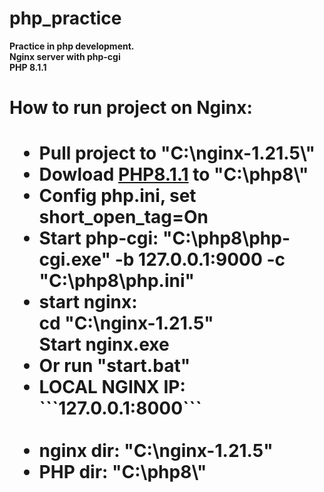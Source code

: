 # php_practice
<b>Practice in php development.<b>
<br>Nginx server with php-cgi
<br>PHP 8.1.1
  
  <h1>How to run project on Nginx: <h1>
  <ul>
    <li>Pull project to "C:\nginx-1.21.5\"
    <li>Dowload <a href="https://www.php.net/downloads.php">PHP8.1.1</a> to "C:\php8\"
    <li>Config php.ini, set short_open_tag=On
    <li>Start php-cgi: "C:\php8\php-cgi.exe" -b 127.0.0.1:9000 -c "C:\php8\php.ini"
    <li>start nginx: 
      <br>cd "C:\nginx-1.21.5"
      <br>Start nginx.exe
    <li>Or run "start.bat"
    <br>
	<li>LOCAL NGINX IP: ```127.0.0.1:8000```
    <br>
    <br>
    <li>nginx dir: "C:\nginx-1.21.5"
    <li>PHP dir: "C:\php8\"
  </ul>
